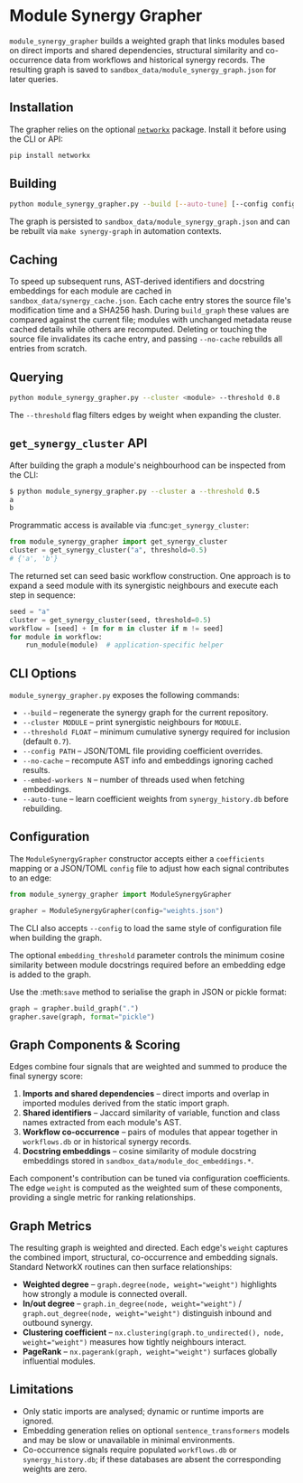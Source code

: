 # Module Synergy Grapher

`module_synergy_grapher` builds a weighted graph that links modules based on direct
imports and shared dependencies, structural similarity and co-occurrence data from
workflows and historical synergy records.  The resulting graph is saved to
`sandbox_data/module_synergy_graph.json` for later queries.

## Installation

The grapher relies on the optional [`networkx`](https://networkx.org/) package.
Install it before using the CLI or API:

```bash
pip install networkx
```

## Building

```bash
python module_synergy_grapher.py --build [--auto-tune] [--config config.toml]
```

The graph is persisted to `sandbox_data/module_synergy_graph.json` and can be
rebuilt via `make synergy-graph` in automation contexts.

## Caching

To speed up subsequent runs, AST-derived identifiers and docstring embeddings
for each module are cached in `sandbox_data/synergy_cache.json`.  Each cache
entry stores the source file's modification time and a SHA256 hash.  During
`build_graph` these values are compared against the current file; modules with
unchanged metadata reuse cached details while others are recomputed.  Deleting
or touching the source file invalidates its cache entry, and passing
`--no-cache` rebuilds all entries from scratch.

## Querying

```bash
python module_synergy_grapher.py --cluster <module> --threshold 0.8
```

The `--threshold` flag filters edges by weight when expanding the cluster.

## `get_synergy_cluster` API

After building the graph a module's neighbourhood can be inspected from the CLI:

```bash
$ python module_synergy_grapher.py --cluster a --threshold 0.5
a
b
```

Programmatic access is available via :func:`get_synergy_cluster`:

```python
from module_synergy_grapher import get_synergy_cluster
cluster = get_synergy_cluster("a", threshold=0.5)
# {'a', 'b'}
```

The returned set can seed basic workflow construction.  One approach is to
expand a seed module with its synergistic neighbours and execute each step in
sequence:

```python
seed = "a"
cluster = get_synergy_cluster(seed, threshold=0.5)
workflow = [seed] + [m for m in cluster if m != seed]
for module in workflow:
    run_module(module)  # application-specific helper
```

## CLI Options

`module_synergy_grapher.py` exposes the following commands:

* `--build` – regenerate the synergy graph for the current repository.
* `--cluster MODULE` – print synergistic neighbours for `MODULE`.
* `--threshold FLOAT` – minimum cumulative synergy required for inclusion (default `0.7`).
* `--config PATH` – JSON/TOML file providing coefficient overrides.
* `--no-cache` – recompute AST info and embeddings ignoring cached results.
* `--embed-workers N` – number of threads used when fetching embeddings.
* `--auto-tune` – learn coefficient weights from `synergy_history.db` before rebuilding.

## Configuration

The `ModuleSynergyGrapher` constructor accepts either a `coefficients` mapping
or a JSON/TOML `config` file to adjust how each signal contributes to an edge:

```python
from module_synergy_grapher import ModuleSynergyGrapher

grapher = ModuleSynergyGrapher(config="weights.json")
```

The CLI also accepts `--config` to load the same style of configuration file
when building the graph.

The optional `embedding_threshold` parameter controls the minimum cosine
similarity between module docstrings required before an embedding edge is
added to the graph.

Use the :meth:`save` method to serialise the graph in JSON or pickle format:

```python
graph = grapher.build_graph(".")
grapher.save(graph, format="pickle")
```

## Graph Components & Scoring

Edges combine four signals that are weighted and summed to produce the final
synergy score:

1. **Imports and shared dependencies** – direct imports and overlap in imported
   modules derived from the static import graph.
2. **Shared identifiers** – Jaccard similarity of variable, function and class
   names extracted from each module's AST.
3. **Workflow co-occurrence** – pairs of modules that appear together in
   `workflows.db` or in historical synergy records.
4. **Docstring embeddings** – cosine similarity of module docstring embeddings
   stored in `sandbox_data/module_doc_embeddings.*`.

Each component's contribution can be tuned via configuration coefficients.  The
edge `weight` is computed as the weighted sum of these components, providing a
single metric for ranking relationships.

## Graph Metrics

The resulting graph is weighted and directed. Each edge's `weight` captures the
combined import, structural, co-occurrence and embedding signals. Standard
NetworkX routines can then surface relationships:

* **Weighted degree** – `graph.degree(node, weight="weight")` highlights how
  strongly a module is connected overall.
* **In/out degree** – `graph.in_degree(node, weight="weight")` /
  `graph.out_degree(node, weight="weight")` distinguish inbound and outbound
  synergy.
* **Clustering coefficient** – `nx.clustering(graph.to_undirected(), node, weight="weight")`
  measures how tightly neighbours interact.
* **PageRank** – `nx.pagerank(graph, weight="weight")` surfaces globally
  influential modules.

## Limitations

* Only static imports are analysed; dynamic or runtime imports are ignored.
* Embedding generation relies on optional `sentence_transformers` models and may
  be slow or unavailable in minimal environments.
* Co-occurrence signals require populated `workflows.db` or
  `synergy_history.db`; if these databases are absent the corresponding weights
  are zero.



